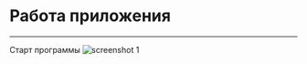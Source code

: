 # Работа приложения
***
Старт программы
![screenshot 1](https://github.com/lil-nas-why/MDK-13.01/assets/116517177/406588f4-1222-4feb-9c62-f69e7bfe0779)
